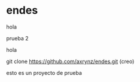 # endes
hola

prueba 2

hola

git clone https://github.com/axrynz/endes.git (creo)

esto es un proyecto de prueba
